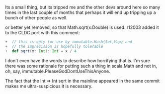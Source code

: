 Its a small thing, but its tripped me and the other devs around here so many times in the last couple of months that perhaps it will end up tripping up a bunch of other people as well.

or better yet removed, so that Math.sqrt(x:Double) is used.
r12003 added it to the CLDC port with this comment:
```scala
+  // this is only for use by immutable.Hash{Set,Map} and
+  // the imprecision is hopefully tolerable
+  def sqrt(x: Int): Int = x / 4
```
I don't even have the words to describe how horrifying that is.  I'm sure there was some rationale for putting such a thing in scala.Math and not in, oh, say, immutable.PleaseGodDontUseThisAnyone.

The fact that the Int => Int sqrt in the mainline appeared in the same commit makes me ultra-suspicious it is necessary.

